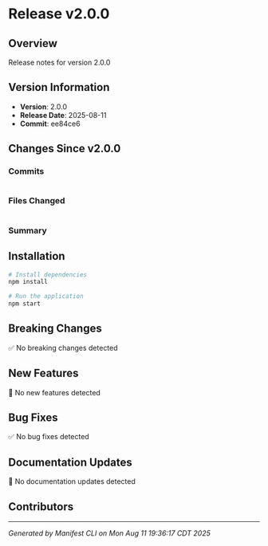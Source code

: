 # Release v2.0.0

## Overview
Release notes for version 2.0.0

## Version Information
- **Version**: 2.0.0
- **Release Date**: 2025-08-11
- **Commit**: ee84ce6

## Changes Since v2.0.0

### Commits
```

```

### Files Changed
```

```

### Summary


## Installation
```bash
# Install dependencies
npm install

# Run the application
npm start
```

## Breaking Changes
✅ No breaking changes detected

## New Features
📝 No new features detected

## Bug Fixes
✅ No bug fixes detected

## Documentation Updates
📝 No documentation updates detected

## Contributors


---
*Generated by Manifest CLI on Mon Aug 11 19:36:17 CDT 2025*
